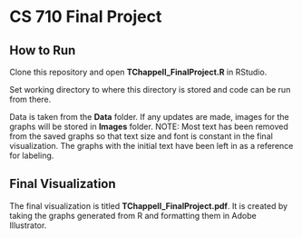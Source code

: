 # CS 710 Final Project
## How to Run
Clone this repository and open **TChappell_FinalProject.R** in RStudio. 

Set working directory to where this directory is stored and code can be run from there.

Data is taken from the **Data** folder. If any updates are made, images for the graphs will be stored in **Images** folder. NOTE: Most text has been removed from the saved graphs so that text size and font is constant in the final visualization. The graphs with the initial text have been left in as a reference for labeling.

## Final Visualization
The final visualization is titled **TChappell_FinalProject.pdf**. It is created by taking the graphs generated from R and formatting them in Adobe Illustrator.
